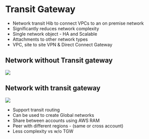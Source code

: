 # Transit Gateway

* Network transit Hib to connect VPCs to an on premise network
* Significantly reduces network complexity
* Single network object - HA and Scalable
* Attachments to other network types
* VPC, site to site VPN & Direct Connect Gateway


## Network without Transit gateway

![](../images/2021-08-25-08-18-24.png)



## Network with transit gateway
![](../images/2021-08-25-08-13-03.png)

* Support transit routing
* Can be used to create Global networks
* Share between accounts using AWS RAM
* Peer with different regions - (same or cross account)
* Less complexity vs w/o TGW

